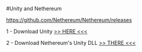 #Unity and Nethereum

<https://github.com/Nethereum/Nethereum/releases>



1 - Download Unity [>> HERE <<<](https://unity3d.com/get-unity/download)

2 - Download Nethereum's Unity DLL [>> THERE <<<](https://github.com/Nethereum/Nethereum/releases/download/2.0.0/Nethereum.Unity.zip) 
